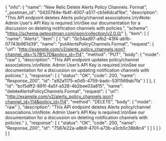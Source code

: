 {
  "info": {
    "name": "New Relic Delete Alerts Policy Channels. Format",
    "_postman_id": "0420784e-fb4f-4007-a517-cb1e6dcaf1be",
    "description": "This API endpoint deletes Alerts policy/channel associations.\n\nNote: Admin User’s API Key is required.\n\nSee our documentation for a discussion on deleting notification channels with policies.",
    "schema": "https://schema.getpostman.com/json/collection/v2.0.0/"
  },
  "item": [
    {
      "name": "Alerts",
      "item": [
        {
          "id": "0c54ad97-afb2-43f4-ab1b-07743b961d39",
          "name": "putAlertsPolicyChannels.Format",
          "request": {
            "url": "http://example.com/v2/alerts_policy_channels.json?channel_ids=%7B%7D&policy_id=114",
            "method": "PUT",
            "body": {
              "mode": "raw"
            },
            "description": "This API endpoint updates policy/channel associations.\n\nNote: Admin User’s API Key is required.\n\nSee our documentation for a discussion on updating notification channels with policies."
          },
          "response": [
            {
              "status": "OK",
              "code": 200,
              "name": "Response_200",
              "id": "a92a1175-e0d5-4759-badc-53f1569ab7fa"
            }
          ]
        },
        {
          "id": "bcf5dff2-891f-4a5f-a528-4b2bee03a815",
          "name": "deleteAlertsPolicyChannels.Format",
          "request": {
            "url": "http://example.com/v2/alerts_policy_channels.json?channel_id=114&policy_id=114",
            "method": "DELETE",
            "body": {
              "mode": "raw"
            },
            "description": "This API endpoint deletes Alerts policy/channel associations.\n\nNote: Admin User’s API Key is required.\n\nSee our documentation for a discussion on deleting notification channels with policies."
          },
          "response": [
            {
              "status": "OK",
              "code": 200,
              "name": "Response_200",
              "id": "7587e22a-a8b9-4701-a73b-a3cb5c38b8c4"
            }
          ]
        }
      ]
    }
  ]
}